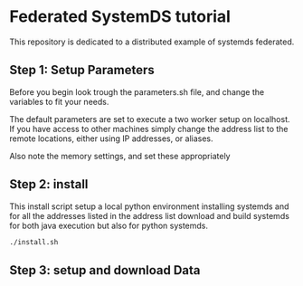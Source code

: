 # Federated SystemDS tutorial

This repository is dedicated to a distributed example of systemds federated.

## Step 1: Setup Parameters

Before you begin look trough the parameters.sh file, and change the variables to fit your needs.

The default parameters are set to execute a two worker setup on localhost.
If you have access to other machines simply change the address list to the remote locations, either using IP addresses, or aliases.

Also note the memory settings, and set these appropriately

## Step 2: install

This install script setup a local python environment installing systemds and
for all the addresses listed in the address list download and build systemds for both java execution but also for python systemds.

```sh
./install.sh
```

## Step 3: setup and download Data

